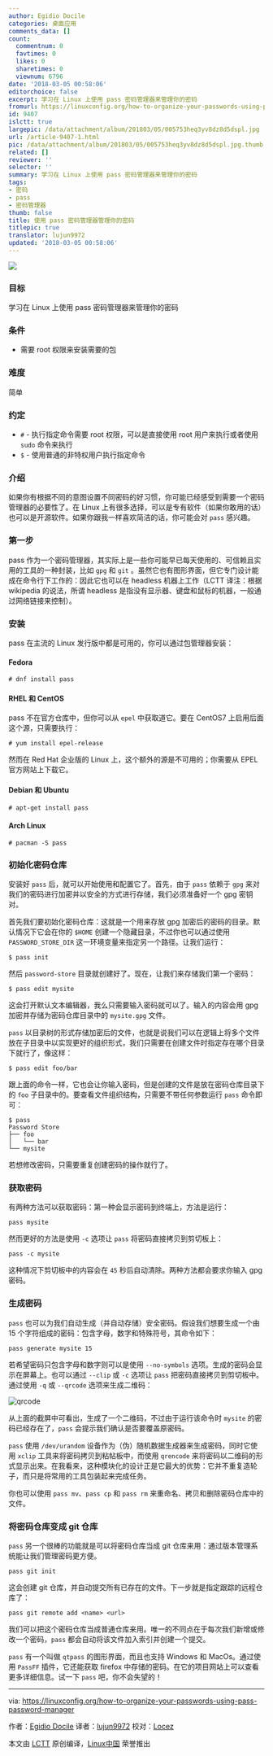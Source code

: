 ```yaml
---
author: Egidio Docile
categories: 桌面应用
comments_data: []
count:
  commentnum: 0
  favtimes: 0
  likes: 0
  sharetimes: 0
  viewnum: 6796
date: '2018-03-05 00:58:06'
editorchoice: false
excerpt: 学习在 Linux 上使用 pass 密码管理器来管理你的密码
fromurl: https://linuxconfig.org/how-to-organize-your-passwords-using-pass-password-manager
id: 9407
islctt: true
largepic: /data/attachment/album/201803/05/005753heq3yv8dz8d5dspl.jpg
url: /article-9407-1.html
pic: /data/attachment/album/201803/05/005753heq3yv8dz8d5dspl.jpg.thumb.jpg
related: []
reviewer: ''
selector: ''
summary: 学习在 Linux 上使用 pass 密码管理器来管理你的密码
tags:
- 密码
- pass
- 密码管理器
thumb: false
title: 使用 pass 密码管理器管理你的密码
titlepic: true
translator: lujun9972
updated: '2018-03-05 00:58:06'
---
```


![](/data/attachment/album/201803/05/005753heq3yv8dz8d5dspl.jpg)


### 目标


学习在 Linux 上使用 pass 密码管理器来管理你的密码


### 条件


* 需要 root 权限来安装需要的包


### 难度


简单


### 约定


* `#` - 执行指定命令需要 root 权限，可以是直接使用 root 用户来执行或者使用 `sudo` 命令来执行
* `$` - 使用普通的非特权用户执行指定命令


### 介绍


如果你有根据不同的意图设置不同密码的好习惯，你可能已经感受到需要一个密码管理器的必要性了。在 Linux 上有很多选择，可以是专有软件（如果你敢用的话）也可以是开源软件。如果你跟我一样喜欢简洁的话，你可能会对 `pass` 感兴趣。


### 第一步


pass 作为一个密码管理器，其实际上是一些你可能早已每天使用的、可信赖且实用的工具的一种封装，比如 `gpg` 和 `git` 。虽然它也有图形界面，但它专门设计能成在命令行下工作的：因此它也可以在 headless 机器上工作（LCTT 译注：根据 wikipedia 的说法，所谓 headless 是指没有显示器、键盘和鼠标的机器，一般通过网络链接来控制）。


### 安装


pass 在主流的 Linux 发行版中都是可用的，你可以通过包管理器安装：


#### Fedora



```
# dnf install pass

```

#### RHEL 和 CentOS


pass 不在官方仓库中，但你可以从 `epel` 中获取道它。要在 CentOS7 上启用后面这个源，只需要执行：



```
# yum install epel-release

```

然而在 Red Hat 企业版的 Linux 上，这个额外的源是不可用的；你需要从 EPEL 官方网站上下载它。


#### Debian 和 Ubuntu



```
# apt-get install pass

```

#### Arch Linux



```
# pacman -S pass

```

### 初始化密码仓库


安装好 `pass` 后，就可以开始使用和配置它了。首先，由于 `pass` 依赖于 `gpg` 来对我们的密码进行加密并以安全的方式进行存储，我们必须准备好一个 gpg 密钥对。


首先我们要初始化密码仓库：这就是一个用来存放 gpg 加密后的密码的目录。默认情况下它会在你的 `$HOME` 创建一个隐藏目录，不过你也可以通过使用 `PASSWORD_STORE_DIR` 这一环境变量来指定另一个路径。让我们运行：



```
$ pass init

```

然后 `password-store` 目录就创建好了。现在，让我们来存储我们第一个密码：



```
$ pass edit mysite

```

这会打开默认文本编辑器，我么只需要输入密码就可以了。输入的内容会用 gpg 加密并存储为密码仓库目录中的 `mysite.gpg` 文件。


`pass` 以目录树的形式存储加密后的文件，也就是说我们可以在逻辑上将多个文件放在子目录中以实现更好的组织形式，我们只需要在创建文件时指定存在哪个目录下就行了，像这样：



```
$ pass edit foo/bar

```

跟上面的命令一样，它也会让你输入密码，但是创建的文件是放在密码仓库目录下的 `foo` 子目录中的。要查看文件组织结构，只需要不带任何参数运行 `pass` 命令即可：



```
$ pass
Password Store
├── foo
│   └── bar
└── mysite

```

若想修改密码，只需要重复创建密码的操作就行了。


### 获取密码


有两种方法可以获取密码：第一种会显示密码到终端上，方法是运行：



```
pass mysite

```

然而更好的方法是使用 `-c` 选项让 `pass` 将密码直接拷贝到剪切板上：



```
pass -c mysite

```

这种情况下剪切板中的内容会在 `45` 秒后自动清除。两种方法都会要求你输入 gpg 密码。


### 生成密码


`pass` 也可以为我们自动生成（并自动存储）安全密码。假设我们想要生成一个由 15 个字符组成的密码：包含字母，数字和特殊符号，其命令如下：



```
pass generate mysite 15

```

若希望密码只包含字母和数字则可以是使用 `--no-symbols` 选项。生成的密码会显示在屏幕上。也可以通过 `--clip` 或 `-c` 选项让 `pass` 把密码直接拷贝到剪切板中。通过使用 `-q` 或 `--qrcode` 选项来生成二维码：


![qrcode](/data/attachment/album/201803/05/005809b3mvvkx8868msokl.png)


从上面的截屏中可看出，生成了一个二维码，不过由于运行该命令时 `mysite` 的密码已经存在了，`pass` 会提示我们确认是否要覆盖原密码。


`pass` 使用 `/dev/urandom` 设备作为（伪）随机数据生成器来生成密码，同时它使用 `xclip` 工具来将密码拷贝到粘帖板中，而使用 `qrencode` 来将密码以二维码的形式显示出来。在我看来，这种模块化的设计正是它最大的优势：它并不重复造轮子，而只是将常用的工具包装起来完成任务。


你也可以使用 `pass mv`、`pass cp` 和 `pass rm` 来重命名、拷贝和删除密码仓库中的文件。


### 将密码仓库变成 git 仓库


`pass` 另一个很棒的功能就是可以将密码仓库当成 git 仓库来用：通过版本管理系统能让我们管理密码更方便。



```
pass git init

```

这会创建 git 仓库，并自动提交所有已存在的文件。下一步就是指定跟踪的远程仓库了：



```
pass git remote add <name> <url>

```

我们可以把这个密码仓库当成普通仓库来用。唯一的不同点在于每次我们新增或修改一个密码，`pass` 都会自动将该文件加入索引并创建一个提交。


`pass` 有一个叫做 `qtpass` 的图形界面，而且也支持 Windows 和 MacOs。通过使用 `PassFF` 插件，它还能获取 firefox 中存储的密码。在它的项目网站上可以查看更多详细信息。试一下 `pass` 吧，你不会失望的！




---


via: <https://linuxconfig.org/how-to-organize-your-passwords-using-pass-password-manager>


作者：[Egidio Docile](https://linuxconfig.org) 译者：[lujun9972](https://github.com/lujun9972) 校对：[Locez](https://github.com/locez)


本文由 [LCTT](https://github.com/LCTT/TranslateProject) 原创编译，[Linux中国](https://linux.cn/) 荣誉推出